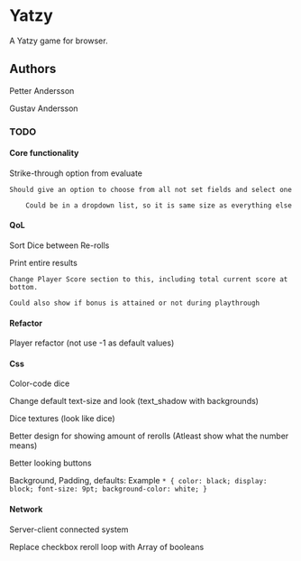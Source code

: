 # Yatzy
A Yatzy game for browser.

## Authors
Petter Andersson

Gustav Andersson

### TODO

#### Core functionality

Strike-through option from evaluate

	Should give an option to choose from all not set fields and select one

		Could be in a dropdown list, so it is same size as everything else

#### QoL

Sort Dice between Re-rolls

Print entire results

	Change Player Score section to this, including total current score at bottom.

	Could also show if bonus is attained or not during playthrough

#### Refactor

Player refactor (not use -1 as default values)

#### Css

Color-code dice

Change default text-size and look (text_shadow with backgrounds)

Dice textures (look like dice)

Better design for showing amount of rerolls (Atleast show what the number means)

Better looking buttons

Background, Padding, defaults: 
	Example 
	`* {
		color: black;
		display: block;
		font-size: 9pt;
		background-color: white;
	}`

#### Network

Server-client connected system

Replace checkbox reroll loop with Array of booleans